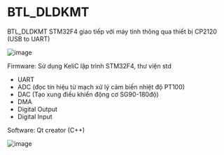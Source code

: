 # BTL_DLDKMT
BTL_DLDKMT
STM32F4 giao tiếp với máy tính thông qua thiết bị CP2120 (USB to UART)

![image](https://github.com/CvNhien/BTL_DLDKMT/assets/111190445/c607673d-9ef5-4e84-a5a6-81a008734fe5)

Firmware:
  Sử dụng KeliC lập trình STM32F4, thư viện std
  + UART
  + ADC (đọc tín hiệu từ mạch xử lý cảm biến nhiệt độ PT100)
  + DAC (Tạo xung điều khiển động cơ SG90-180độ)
  + DMA
  + Digital Output
  + Digital Input

Software:
  Qt creator (C++)
  
 ![image](https://github.com/CvNhien/BTL_DLDKMT/assets/111190445/f2270ba4-1b03-426e-8704-3e33340515f8)

